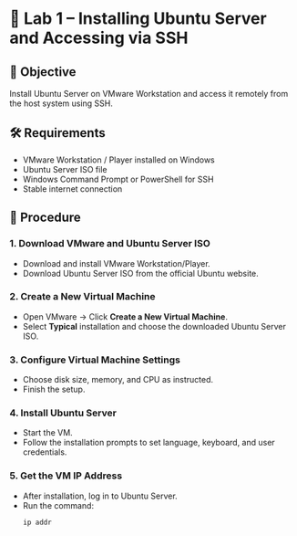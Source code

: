 # 📝 Lab 1 – Installing Ubuntu Server and Accessing via SSH

## 🎯 Objective
Install Ubuntu Server on VMware Workstation and access it remotely from the host system using SSH.

## 🛠 Requirements
- VMware Workstation / Player installed on Windows  
- Ubuntu Server ISO file  
- Windows Command Prompt or PowerShell for SSH  
- Stable internet connection

## 🚀 Procedure

### 1. Download VMware and Ubuntu Server ISO
- Download and install VMware Workstation/Player.  
- Download Ubuntu Server ISO from the official Ubuntu website.  

### 2. Create a New Virtual Machine
- Open VMware → Click **Create a New Virtual Machine**.  
- Select **Typical** installation and choose the downloaded Ubuntu Server ISO.

### 3. Configure Virtual Machine Settings
- Choose disk size, memory, and CPU as instructed.  
- Finish the setup.

### 4. Install Ubuntu Server
- Start the VM.  
- Follow the installation prompts to set language, keyboard, and user credentials.

### 5. Get the VM IP Address
- After installation, log in to Ubuntu Server.  
- Run the command:
  ```bash
  ip addr
